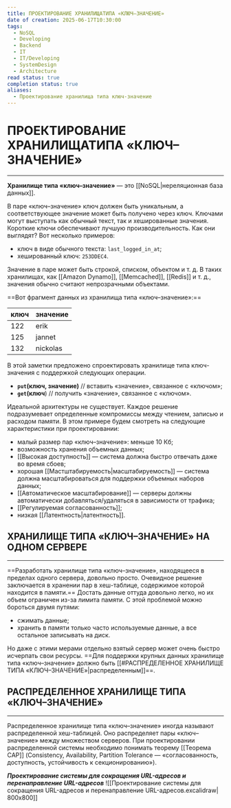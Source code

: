 ```yaml
---
title: ПРОЕКТИРОВАНИЕ ХРАНИЛИЩАТИПА «КЛЮЧ–ЗНАЧЕНИЕ»
date of creation: 2025-06-17T10:30:00
tags:
  - NoSQL
  - Developing
  - Backend
  - IT
  - IT/Developing
  - SystemDesign
  - Architecture
read status: true
completion status: true
aliases:
  - Проектирование хранилища типа ключ-значение
---
```

# ПРОЕКТИРОВАНИЕ ХРАНИЛИЩАТИПА «КЛЮЧ–ЗНАЧЕНИЕ»
---

**Хранилище типа «ключ–значение»** — это [[NoSQL|нереляционная база данных]].

В паре «ключ–значение» ключ должен быть уникальным, а соответствующее значение может быть получено через ключ. Ключами могут выступать как обычный текст, так и хешированные значения. Короткие ключи обеспечивают лучшую производительность. Как они выглядят? Вот несколько примеров:

- ключ в виде обычного текста: `last_logged_in_at`;
- хешированный ключ: `253DDEC4`.

Значение в паре может быть строкой, списком, объектом и т. д. В таких хранилищах, как [[Amazon Dynamo]], [[Memcached]], [[Redis]] и т. д., значения обычно считают непрозрачными объектами.

==Вот фрагмент данных из хранилища типа «ключ–значение»:==

| ключ | значение |
| ---- | -------- |
| 122  | erik     |
| 125  | jannet   |
| 132  | nickolas |
	

В этой заметки предложено спроектировать хранилище типа ключ-значения с поддержкой следующих операции.

- **`put`(ключ, значение)** // вставить «значение», связанное с «ключом»;
- **`get`(ключ**) // получить «значение», связанное с «ключом».

Идеальной архитектуры не существует. Каждое решение подразумевает определенные компромиссы между чтением, записью и расходом памяти. В этом примере будем смотреть на следующие характеристики при проектировании:

- малый размер пар «ключ–значение»: меньше 10 Кб;
- возможность хранения объемных данных;
- [[Высокая доступность]] — система должна быстро отвечать даже во время сбоев;
- хорошая [[Мастштабируемость|масштабируемость]] — система должна масштабироваться для поддержки объемных наборов данных;
- [[Автоматическое масштабирование]] — серверы должны автоматически добавляться/удаляться в зависимости от трафика;
- [[Регулируемая согласованность]];
- низкая [[Латентность|латентность]].


## ХРАНИЛИЩЕ ТИПА «КЛЮЧ–ЗНАЧЕНИЕ» НА ОДНОМ СЕРВЕРЕ
---

==Разработать хранилище типа «ключ–значение», находящееся в пределах одного сервера, довольно просто. Очевидное решение заключается в хранении пар в хеш-таблице, содержимое которой находится в памяти.== Достать данные оттуда довольно легко, но их объем ограничен из-за лимита памяти. С этой проблемой можно бороться двумя путями:

- сжимать данные;
- хранить в памяти только часто используемые данные, а все остальное записывать на диск.

Но даже с этими мерами отдельно взятый сервер может очень быстро исчерпать свои ресурсы. ==Для поддержки крупных данных хранилище типа «ключ–значение» должно быть [[#РАСПРЕДЕЛЕННОЕ ХРАНИЛИЩЕ ТИПА «КЛЮЧ–ЗНАЧЕНИЕ»|распределенным]]==.


## РАСПРЕДЕЛЕННОЕ ХРАНИЛИЩЕ ТИПА «КЛЮЧ–ЗНАЧЕНИЕ»
---

Распределенное хранилище типа «ключ–значение» иногда называют распределенной хеш-таблицей. Оно распределяет пары «ключ–значение» между множеством серверов. При проектировании распределенной системы необходимо понимать теорему [[Теорема CAP]] (Consistency, Availability, Partition Tolerance — «согласованность, доступность, устойчивость к секционированию»).

***Проектирование системы для сокращения URL-адресов и перенаправление URL-адресов***
![[Проектирование системы для сокращения URL-адресов и перенаправление URL-адресов.excalidraw| 800x800]]

